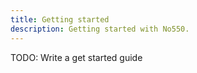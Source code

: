 ```yaml
---
title: Getting started
description: Getting started with No550.
---
```


TODO: Write a get started guide